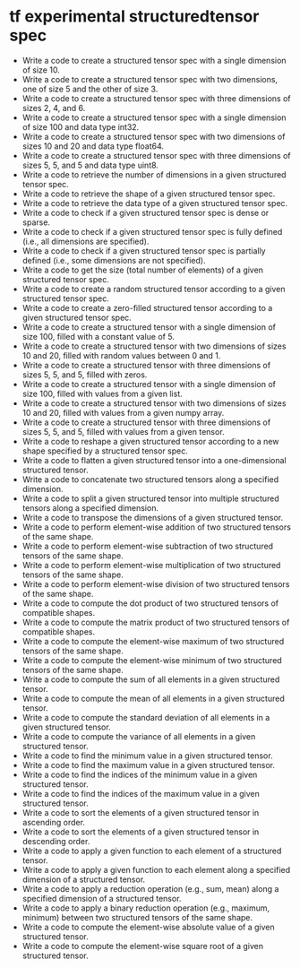 # tf experimental structuredtensor spec

- Write a code to create a structured tensor spec with a single dimension of size 10.
- Write a code to create a structured tensor spec with two dimensions, one of size 5 and the other of size 3.
- Write a code to create a structured tensor spec with three dimensions of sizes 2, 4, and 6.
- Write a code to create a structured tensor spec with a single dimension of size 100 and data type int32.
- Write a code to create a structured tensor spec with two dimensions of sizes 10 and 20 and data type float64.
- Write a code to create a structured tensor spec with three dimensions of sizes 5, 5, and 5 and data type uint8.
- Write a code to retrieve the number of dimensions in a given structured tensor spec.
- Write a code to retrieve the shape of a given structured tensor spec.
- Write a code to retrieve the data type of a given structured tensor spec.
- Write a code to check if a given structured tensor spec is dense or sparse.
- Write a code to check if a given structured tensor spec is fully defined (i.e., all dimensions are specified).
- Write a code to check if a given structured tensor spec is partially defined (i.e., some dimensions are not specified).
- Write a code to get the size (total number of elements) of a given structured tensor spec.
- Write a code to create a random structured tensor according to a given structured tensor spec.
- Write a code to create a zero-filled structured tensor according to a given structured tensor spec.
- Write a code to create a structured tensor with a single dimension of size 100, filled with a constant value of 5.
- Write a code to create a structured tensor with two dimensions of sizes 10 and 20, filled with random values between 0 and 1.
- Write a code to create a structured tensor with three dimensions of sizes 5, 5, and 5, filled with zeros.
- Write a code to create a structured tensor with a single dimension of size 100, filled with values from a given list.
- Write a code to create a structured tensor with two dimensions of sizes 10 and 20, filled with values from a given numpy array.
- Write a code to create a structured tensor with three dimensions of sizes 5, 5, and 5, filled with values from a given tensor.
- Write a code to reshape a given structured tensor according to a new shape specified by a structured tensor spec.
- Write a code to flatten a given structured tensor into a one-dimensional structured tensor.
- Write a code to concatenate two structured tensors along a specified dimension.
- Write a code to split a given structured tensor into multiple structured tensors along a specified dimension.
- Write a code to transpose the dimensions of a given structured tensor.
- Write a code to perform element-wise addition of two structured tensors of the same shape.
- Write a code to perform element-wise subtraction of two structured tensors of the same shape.
- Write a code to perform element-wise multiplication of two structured tensors of the same shape.
- Write a code to perform element-wise division of two structured tensors of the same shape.
- Write a code to compute the dot product of two structured tensors of compatible shapes.
- Write a code to compute the matrix product of two structured tensors of compatible shapes.
- Write a code to compute the element-wise maximum of two structured tensors of the same shape.
- Write a code to compute the element-wise minimum of two structured tensors of the same shape.
- Write a code to compute the sum of all elements in a given structured tensor.
- Write a code to compute the mean of all elements in a given structured tensor.
- Write a code to compute the standard deviation of all elements in a given structured tensor.
- Write a code to compute the variance of all elements in a given structured tensor.
- Write a code to find the minimum value in a given structured tensor.
- Write a code to find the maximum value in a given structured tensor.
- Write a code to find the indices of the minimum value in a given structured tensor.
- Write a code to find the indices of the maximum value in a given structured tensor.
- Write a code to sort the elements of a given structured tensor in ascending order.
- Write a code to sort the elements of a given structured tensor in descending order.
- Write a code to apply a given function to each element of a structured tensor.
- Write a code to apply a given function to each element along a specified dimension of a structured tensor.
- Write a code to apply a reduction operation (e.g., sum, mean) along a specified dimension of a structured tensor.
- Write a code to apply a binary reduction operation (e.g., maximum, minimum) between two structured tensors of the same shape.
- Write a code to compute the element-wise absolute value of a given structured tensor.
- Write a code to compute the element-wise square root of a given structured tensor.